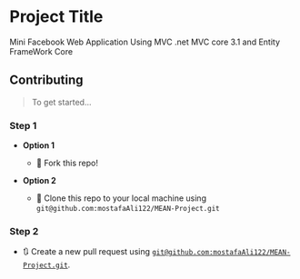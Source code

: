 # Project Title

Mini Facebook Web Application Using MVC .net MVC core 3.1 and Entity FrameWork Core

## Contributing

> To get started...

### Step 1

- **Option 1**
    - 🍴 Fork this repo!

- **Option 2**
    - 👯 Clone this repo to your local machine using `git@github.com:mostafaAli122/MEAN-Project.git`



### Step 2

- 🔃 Create a new pull request using <a href="git@github.com:mostafaAli122/MEAN-Project.git" target="_blank">`git@github.com:mostafaAli122/MEAN-Project.git`</a>.
